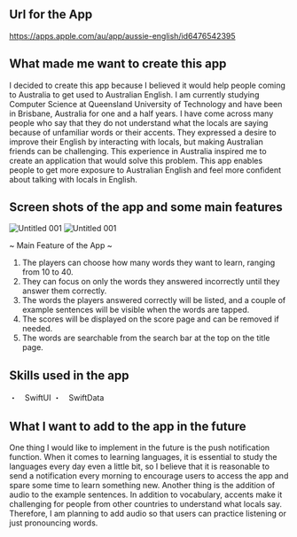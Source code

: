 ## Url for the App 
https://apps.apple.com/au/app/aussie-english/id6476542395

## What made me want to create this app

I decided to create this app because I believed it would help people coming to Australia to get used to Australian English. I am currently studying Computer Science at Queensland University of Technology and have been in Brisbane, Australia for one and a half years. I have come across many people who say that they do not understand what the locals are saying because of unfamiliar words or their accents. They expressed a desire to improve their English by interacting with locals, but making Australian friends can be challenging. This experience in Australia inspired me to create an application that would solve this problem. This app enables people to get more exposure to Australian English and feel more confident about talking with locals in English. 
  
## Screen shots of the app and some main features
![Untitled 001](https://github.com/1923mitsuyu/Aussie-English/assets/132897038/94a205d2-9480-4349-8661-eae5414f60b7)
![Untitled 001](https://github.com/1923mitsuyu/Aussie-English/assets/132897038/0002c81b-2a5c-4409-94a7-071f50460bce)

~ Main Feature of the App ~ 
1. The players can choose how many words they want to learn, ranging from 10 to 40.
2. They can focus on only the words they answered incorrectly until they answer them correctly.
3. The words the players answered correctly will be listed, and a couple of example sentences will be visible when the words are tapped.
4. The scores will be displayed on the score page and can be removed if needed.
5. The words are searchable from the search bar at the top on the title page.

## Skills used in the app

・　SwiftUI 
・　SwiftData

## What I want to add to the app in the future 
One thing I would like to implement in the future is the push notification function. When it comes to learning languages, it is essential to study the languages every day even a little bit, so I believe that it is reasonable to send a notification every morning to encourage users to access the app and spare some time to learn something new. Another thing is the addition of audio to the example sentences. In addition to vocabulary, accents make it challenging for people from other countries to understand what locals say. Therefore, I am planning to add audio so that users can practice listening or just pronouncing words.



